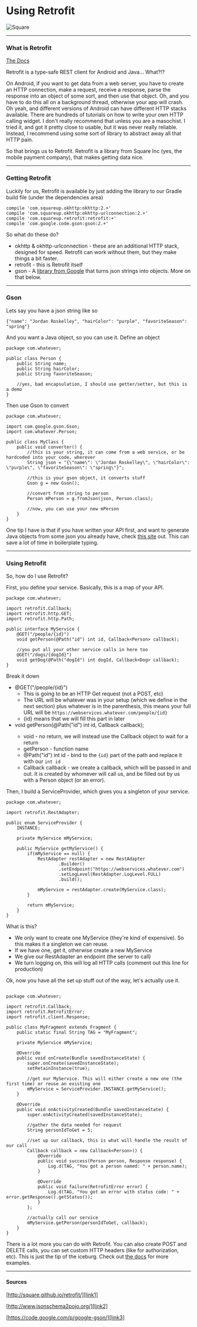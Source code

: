 # Using Retrofit

![Square][img1]

---

### What is Retrofit

[The Docs][link1]

Retrofit is a type-safe REST client for Android and Java... What?!?

On Android, if you want to get data from a web server, you have to create an HTTP connection, make a request, receive a response, parse the response into an object of some sort, and then use that object. Oh, and you have to do this all on a background thread, otherwise your app will crash. Oh yeah, and different versions of Android can have different HTTP stacks available. There are hundreds of tutorials on how to write your own HTTP calling widget. I don't really recommend that unless you are a masochist. I tried it, and got it pretty close to usable, but it was never really reliable. Instead, I recommend using some sort of library to abstract away all that HTTP pain.

So that brings us to Retrofit. Retrofit is a library from Square Inc (yes, the mobile payment company), that makes getting data nice.

---

### Getting Retrofit

Luckily for us, Retrofit is available by just adding the library to our Gradle build file (under the dependencies area)

```
compile 'com.squareup.okhttp:okhttp:2.+'
compile 'com.squareup.okhttp:okhttp-urlconnection:2.+'
compile 'com.squareup.retrofit:retrofit:+'
compile 'com.google.code.gson:gson:2.+'
```

So what do these do?

* okhttp & okhttp-urlconnection - these are an additional HTTP stack, designed for speed. Retrofit can work without them, but they make things a bit faster.
* retrofit - this is Retrofit itself
* gson - A [library from Google][link3] that turns json strings into objects. More on that below.

---

### Gson

Lets say you have a json string like so

```
{"name": "Jordan Roskelley", "hairColor": "purple", "favoriteSeason": "spring"}
```

And you want a Java object, so you can use it. Define an object

```
package com.whatever;

public class Person {
	public String name;
	public String hairColor;
	public String favoriteSeason;

	//yes, bad encapsulation, I should use getter/setter, but this is a demo
}
```

Then use Gson to convert


```
package com.whatever;

import com.google.gson.Gson;
import com.whatever.Person;

public class MyClass {
	public void converter() {
		//this is your string, it can come from a web service, or be hardcoded into your code, wherever
		String json = "{\"name\": \"Jordan Roskelley\", \"hairColor\": \"purple\", \"favoriteSeason\": \"spring\"}";

		//this is your gson object, it converts stuff
		Gson g = new Gson();

		//convert from string to person
		Person mPerson = g.fromJson(json, Person.class);

		//now, you can use your new mPerson
	}
}
```

One tip I have is that if you have written your API first, and want to generate Java objects from some json you already have, check [this site][link2] out. This can save a lot of time in boilerplate typing.

---

### Using Retrofit

So, how do I use Retrofit?

First, you define your service. Basically, this is a map of your API.

```
package com.whatever;

import retrofit.Callback;
import retrofit.http.GET;
import retrofit.http.Path;

public interface MyService {
    @GET("/people/{id}")
    void getPerson(@Path("id") int id, Callback<Person> callback);

    //you put all your other service calls in here too
    @GET("/dogs/{dogId}")
    void getDog(@Path("dogId") int dogId, Callback<Dog> callback);
}
```

Break it down

* @GET("/people/{id}")
	* This is going to be an HTTP Get request (not a POST, etc)
	* The URL will be whatever was in your setup (which we define in the next section) plus whatever is in the parenthesis, this means your full URL will be `https://webservices.whatever.com/people/{id}`
	* {id} means that we will fill this part in later
* void getPerson(@Path("id") int id, Callback<Person> callback);
	* void - no return, we will instead use the Callback object to wait for a return
	* getPerson - function name
	* @Path("id") int id - bind to the `{id}` part of the path and replace it with our `int id`
	* Callback<Person> callback - we create a callback, which will be passed in and out. It is created by whomever will call us, and be filled out by us with a Person object (or an error).



Then, I build a ServiceProvider, which gives you a singleton of your service.

```
package com.whatever;

import retrofit.RestAdapter;

public enum ServiceProvider {
    INSTANCE;

    private MyService mMyService;

    public MyService getMyService() {
        if(mMyService == null) {
            RestAdapter restAdapter = new RestAdapter
                    .Builder()
                    .setEndpoint("https://webservices.whatever.com")
                    .setLogLevel(RestAdapter.LogLevel.FULL)
                    .build();

            mMyService = restAdapter.create(MyService.class);
        }

        return mMyService;
    }
}
```

What is this?

* We only want to create one MyService (they're kind of expensive). So this makes it a singleton we can reuse.
* If we have one, get it, otherwise create a new MyService
* We give our RestAdapter an endpoint (the server to call)
* We turn logging on, this will log all HTTP calls (comment out this line for production)

Ok, now you have all the set up stuff out of the way, let's actually use it.

```

package com.whatever;

import retrofit.Callback;
import retrofit.RetrofitError;
import retrofit.client.Response;

public class MyFragment extends Fragment {
    public static final String TAG = "MyFragment";

    private MyService mMyService;

    @Override
    public void onCreate(Bundle savedInstanceState) {
        super.onCreate(savedInstanceState);
        setRetainInstance(true);

        //get our MyService. This will either create a new one (the first time) or reuse an existing one
        mMyService = ServiceProvider.INSTANCE.getMyService();
    }

    @Override
    public void onActivityCreated(Bundle savedInstanceState) {
        super.onActivityCreated(savedInstanceState);

        //gather the data needed for request
        String personIdToGet = 5;

        //set up our callback, this is what will handle the result of our call
        Callback callback = new Callback<Person>() {
            @Override
            public void success(Person person, Response response) {
    			Log.d(TAG, "You got a person named: " + person.name);
            }

            @Override
            public void failure(RetrofitError error) {
    			Log.d(TAG, "You got an error with status code: " + error.getResponse().getStatus());
            }
        };

        //actually call our service
        mMyService.getPerson(personIdToGet, callback);
    }
}
```

There is a lot more you can do with Retrofit. You can also create POST and DELETE calls, you can set custom HTTP headers (like for authorization, etc). This is just the tip of the iceburg. Check out [the docs][link1] for more examples.

---

#### Sources

[http://square.github.io/retrofit/][link1]

[http://www.jsonschema2pojo.org/][link2]

[https://code.google.com/p/google-gson/][link3]


[link1]: http://square.github.io/retrofit/
[link2]: http://www.jsonschema2pojo.org/
[link3]: https://code.google.com/p/google-gson/

[img1]: /assets/2014-08-07/square.png
